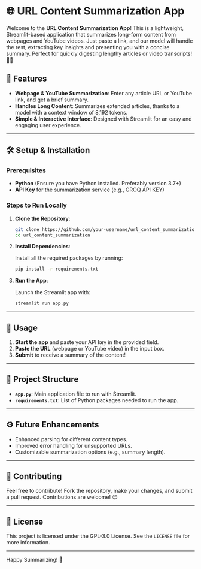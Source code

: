 # 🌐 URL Content Summarization App

Welcome to the **URL Content Summarization App**! This is a lightweight, Streamlit-based application that summarizes long-form content from webpages and YouTube videos. Just paste a link, and our model will handle the rest, extracting key insights and presenting you with a concise summary. Perfect for quickly digesting lengthy articles or video transcripts! 📖✨

## 🚀 Features

- **Webpage & YouTube Summarization**: Enter any article URL or YouTube link, and get a brief summary.
- **Handles Long Content**: Summarizes extended articles, thanks to a model with a context window of 8,192 tokens.
- **Simple & Interactive Interface**: Designed with Streamlit for an easy and engaging user experience.

---

## 🛠️ Setup & Installation

### Prerequisites
- **Python** (Ensure you have Python installed. Preferably version 3.7+)
- **API Key** for the summarization service (e.g., GROQ API KEY)

### Steps to Run Locally

1. **Clone the Repository**:

    ```bash
    git clone https://github.com/your-username/url_content_summarization.git
    cd url_content_summarization
    ```

2. **Install Dependencies**:

    Install all the required packages by running:

    ```bash
    pip install -r requirements.txt
    ```

3. **Run the App**:

    Launch the Streamlit app with:

    ```bash
    streamlit run app.py
    ```

---

## 📝 Usage

1. **Start the app** and paste your API key in the provided field.
2. **Paste the URL** (webpage or YouTube video) in the input box.
3. **Submit** to receive a summary of the content!

---

## 📁 Project Structure

- **`app.py`**: Main application file to run with Streamlit.
- **`requirements.txt`**: List of Python packages needed to run the app.

---

## ⚙️ Future Enhancements

- Enhanced parsing for different content types.
- Improved error handling for unsupported URLs.
- Customizable summarization options (e.g., summary length).

---

## 🤝 Contributing

Feel free to contribute! Fork the repository, make your changes, and submit a pull request. Contributions are welcome! 😊

---

## 📜 License

This project is licensed under the GPL-3.0 License. See the `LICENSE` file for more information.

---

Happy Summarizing! 🎉
